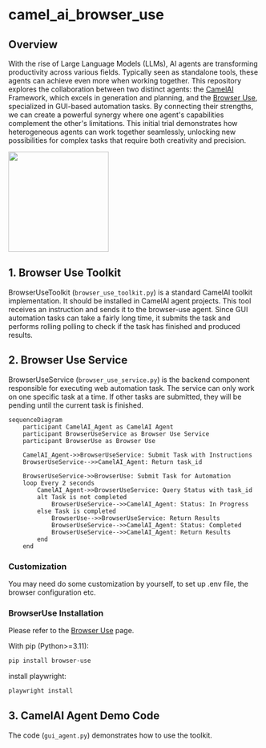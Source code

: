# camel_ai_browser_use

## Overview
With the rise of Large Language Models (LLMs), AI agents are transforming productivity across various fields. Typically seen as standalone tools, these agents can achieve even more when working together. This repository explores the collaboration between two distinct agents: the [CamelAI](https://github.com/camel-ai/camel/) Framework, which excels in generation and planning, and the [Browser Use](https://github.com/browser-use/browser-use), specialized in GUI-based automation tasks. By connecting their strengths, we can create a powerful synergy where one agent's capabilities complement the other's limitations. This initial trial demonstrates how heterogeneous agents can work together seamlessly, unlocking new possibilities for complex tasks that require both creativity and precision.

<img src="https://github.com/browser-use/browser-use/raw/main/static/browser-use.png" width=200px />

## 1. Browser Use Toolkit 
BrowserUseToolkit (`browser_use_toolkit.py`) is a standard CamelAI toolkit implementation. It should be installed in CamelAI agent projects. This tool receives an instruction and sends it to the browser-use agent. Since GUI automation tasks can take a fairly long time, it submits the task and performs rolling polling to check if the task has finished and produced results.

## 2. Browser Use Service
BrowserUseService (`browser_use_service.py`) is the backend component responsible for executing web automation task. The service can only work on one specific task at a time. If other tasks are submitted, they will be pending until the current task is finished. 

```mermaid
sequenceDiagram
    participant CamelAI_Agent as CamelAI Agent
    participant BrowserUseService as Browser Use Service
    participant BrowserUse as Browser Use

    CamelAI_Agent->>BrowserUseService: Submit Task with Instructions
    BrowserUseService-->>CamelAI_Agent: Return task_id

    BrowserUseService->>BrowserUse: Submit Task for Automation
    loop Every 2 seconds
        CamelAI_Agent->>BrowserUseService: Query Status with task_id
        alt Task is not completed
            BrowserUseService-->>CamelAI_Agent: Status: In Progress
        else Task is completed
            BrowserUse-->>BrowserUseService: Return Results
            BrowserUseService-->>CamelAI_Agent: Status: Completed
            BrowserUseService-->>CamelAI_Agent: Return Results
        end
    end
```

### Customization

You may need do some customization by yourself, to set up .env file, the browser configuration etc.

### BrowserUse Installation

Please refer to the [Browser Use](https://github.com/browser-use/browser-use) page.

With pip (Python>=3.11):

```bash
pip install browser-use
```

install playwright:

```bash
playwright install
```

## 3. CamelAI Agent Demo Code
The code (`gui_agent.py`) demonstrates how to use the toolkit. 
